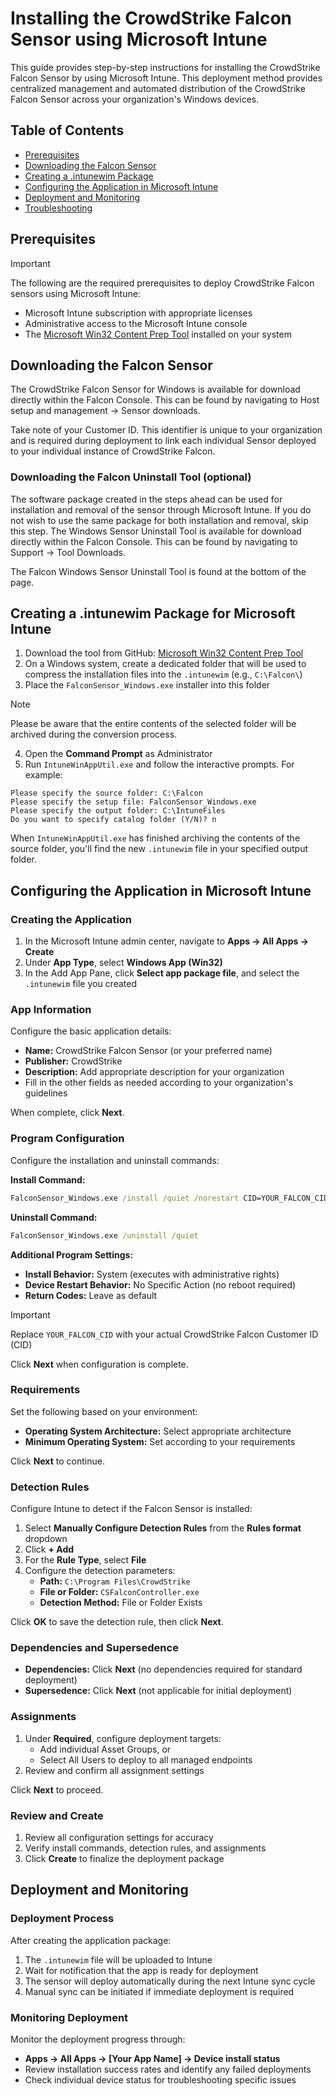 # Installing the CrowdStrike Falcon Sensor using Microsoft Intune

This guide provides step-by-step instructions for installing the CrowdStrike Falcon Sensor by using Microsoft Intune. This deployment method provides centralized management and automated distribution of the CrowdStrike Falcon Sensor across your organization's Windows devices.

## Table of Contents

- [Prerequisites](#prerequisites)
- [Downloading the Falcon Sensor](#downloading-the-falcon-sensor)
- [Creating a .intunewim Package](#creating-a-intunewim-package-for-microsoft-intune)
- [Configuring the Application in Microsoft Intune](#configuring-the-application-in-microsoft-intune)
- [Deployment and Monitoring](#deployment-and-monitoring)
- [Troubleshooting](#troubleshooting)

## Prerequisites

> [!IMPORTANT]
> 
> The following are the required prerequisites to deploy CrowdStrike Falcon sensors using Microsoft Intune:
> - Microsoft Intune subscription with appropriate licenses
> - Administrative access to the Microsoft Intune console
> - The [Microsoft Win32 Content Prep Tool](https://github.com/microsoft/Microsoft-Win32-Content-Prep-Tool) installed on your system

## Downloading the Falcon Sensor

The CrowdStrike Falcon Sensor for Windows is available for download directly within the Falcon Console. This can be found by navigating to Host setup and management → Sensor downloads.

Take note of your Customer ID. This identifier is unique to your organization and is required during deployment to link each individual Sensor deployed to your individual instance of CrowdStrike Falcon.

### Downloading the Falcon Uninstall Tool (optional)

The software package created in the steps ahead can be used for installation and removal of the sensor through Microsoft Intune. If you do not wish to use the same package for both installation and removal, skip this step. The Windows Sensor Uninstall Tool is available for download directly within the Falcon Console. This can be found by navigating to Support → Tool Downloads. 

The Falcon Windows Sensor Uninstall Tool is found at the bottom of the page.

## Creating a .intunewim Package for Microsoft Intune

1. Download the tool from GitHub: [Microsoft Win32 Content Prep Tool](https://github.com/microsoft/Microsoft-Win32-Content-Prep-Tool/raw/refs/heads/master/IntuneWinAppUtil.exe)
2. On a Windows system, create a dedicated folder that will be used to compress the installation files into the `.intunewim` (e.g., `C:\Falcon\`)
3. Place the `FalconSensor_Windows.exe` installer into this folder

> [!NOTE]
> Please be aware that the entire contents of the selected folder will be archived during the conversion process.

4. Open the **Command Prompt** as Administrator
5. Run `IntuneWinAppUtil.exe` and follow the interactive prompts. For example:

```console
Please specify the source folder: C:\Falcon
Please specify the setup file: FalconSensor_Windows.exe
Please specify the output folder: C:\IntuneFiles
Do you want to specify catalog folder (Y/N)? n
```

When `IntuneWinAppUtil.exe` has finished archiving the contents of the source folder, you'll find the new `.intunewim` file in your specified output folder.

## Configuring the Application in Microsoft Intune

### Creating the Application

1. In the Microsoft Intune admin center, navigate to **Apps → All Apps → Create**
2. Under **App Type**, select **Windows App (Win32)**
3. In the Add App Pane, click **Select app package file**, and select the `.intunewim` file you created

### App Information

Configure the basic application details:

- **Name:** CrowdStrike Falcon Sensor (or your preferred name)
- **Publisher:** CrowdStrike
- **Description:** Add appropriate description for your organization
- Fill in the other fields as needed according to your organization's guidelines

When complete, click **Next**.

### Program Configuration

Configure the installation and uninstall commands:

**Install Command:**
```cmd
FalconSensor_Windows.exe /install /quiet /norestart CID=YOUR_FALCON_CID
```

**Uninstall Command:**
```cmd
FalconSensor_Windows.exe /uninstall /quiet
```

**Additional Program Settings:**
- **Install Behavior:** System (executes with administrative rights)
- **Device Restart Behavior:** No Specific Action (no reboot required)
- **Return Codes:** Leave as default

> [!IMPORTANT]
> Replace `YOUR_FALCON_CID` with your actual CrowdStrike Falcon Customer ID (CID)

Click **Next** when configuration is complete.

### Requirements

Set the following based on your environment:
- **Operating System Architecture:** Select appropriate architecture
- **Minimum Operating System:** Set according to your requirements

Click **Next** to continue.

### Detection Rules

Configure Intune to detect if the Falcon Sensor is installed:

1. Select **Manually Configure Detection Rules** from the **Rules format** dropdown
2. Click **+ Add**
3. For the **Rule Type**, select **File**
4. Configure the detection parameters:
   - **Path:** `C:\Program Files\CrowdStrike`
   - **File or Folder:** `CSFalconController.exe`
   - **Detection Method:** File or Folder Exists

Click **OK** to save the detection rule, then click **Next**.

### Dependencies and Supersedence

- **Dependencies:** Click **Next** (no dependencies required for standard deployment)
- **Supersedence:** Click **Next** (not applicable for initial deployment)

### Assignments

1. Under **Required**, configure deployment targets:
   - Add individual Asset Groups, or
   - Select All Users to deploy to all managed endpoints
2. Review and confirm all assignment settings

Click **Next** to proceed.

### Review and Create

1. Review all configuration settings for accuracy
2. Verify install commands, detection rules, and assignments
3. Click **Create** to finalize the deployment package

## Deployment and Monitoring

### Deployment Process

After creating the application package:

1. The `.intunewim` file will be uploaded to Intune
2. Wait for notification that the app is ready for deployment
3. The sensor will deploy automatically during the next Intune sync cycle
4. Manual sync can be initiated if immediate deployment is required

### Monitoring Deployment

Monitor the deployment progress through:
- **Apps → All Apps → [Your App Name] → Device install status**
- Review installation success rates and identify any failed deployments
- Check individual device status for troubleshooting specific issues

